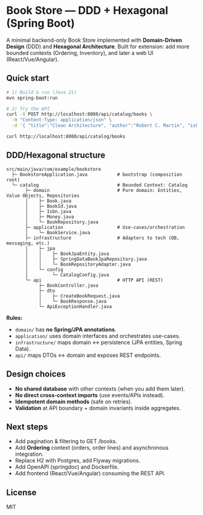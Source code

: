 # Book Store — DDD + Hexagonal (Spring Boot)

A minimal backend-only Book Store implemented with **Domain-Driven Design** (DDD) and **Hexagonal Architecture**.
Built for extension: add more bounded contexts (Ordering, Inventory), and later a web UI (React/Vue/Angular).

## Quick start

```bash
# 1) Build & run (Java 21)
mvn spring-boot:run

# 2) Try the API
curl -X POST http://localhost:8080/api/catalog/books \
  -H "Content-Type: application/json" \
  -d '{ "title":"Clean Architecture", "author":"Robert C. Martin", "isbn":"9780134494166", "price": { "amount":"34.99", "currency":"EUR" }, "stock": 10 }'

curl http://localhost:8080/api/catalog/books
```

## DDD/Hexagonal structure

```
src/main/java/com/example/bookstore
  ├─ BookstoreApplication.java           # bootstrap (composition root)
  └─ catalog                             # Bounded Context: Catalog
       ├─ domain                         # Pure domain: Entities, Value Objects, Repositories
       │    ├─ Book.java
       │    ├─ BookId.java
       │    ├─ Isbn.java
       │    ├─ Money.java
       │    └─ BookRepository.java
       ├─ application                    # Use-cases/orchestration
       │    └─ BookService.java
       ├─ infrastructure                 # Adapters to tech (DB, messaging, etc.)
       │    ├─ jpa
       │    │    ├─ BookJpaEntity.java
       │    │    ├─ SpringDataBookJpaRepository.java
       │    │    └─ BookRepositoryAdapter.java
       │    └─ config
       │         └─ CatalogConfig.java
       └─ api                            # HTTP API (REST)
            ├─ BookController.java
            ├─ dto
            │    ├─ CreateBookRequest.java
            │    └─ BookResponse.java
            └─ ApiExceptionHandler.java
```

**Rules:**
- `domain/` has **no Spring/JPA annotations**.
- `application/` uses domain interfaces and orchestrates use-cases.
- `infrastructure/` maps domain ↔ persistence (JPA entities, Spring Data).
- `api/` maps DTOs ↔ domain and exposes REST endpoints.

## Design choices

- **No shared database** with other contexts (when you add them later).
- **No direct cross-context imports** (use events/APIs instead).
- **Idempotent domain methods** (safe on retries).
- **Validation** at API boundary + domain invariants inside aggregates.

## Next steps

- Add pagination & filtering to GET /books.
- Add **Ordering** context (orders, order lines) and asynchronous integration.
- Replace H2 with Postgres, add Flyway migrations.
- Add OpenAPI (springdoc) and Dockerfile.
- Add frontend (React/Vue/Angular) consuming the REST API.

## License

MIT
